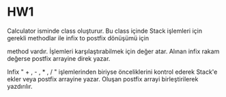 # HW1
Calculator isminde class oluşturur. Bu class içinde Stack işlemleri için gerekli methodlar ile infix to postfix dönüşümü için

method vardır. İşlemleri karşılaştırabilmek için değer atar. Alınan infix rakam değerse postfix arrayine direk yazar.

Infix " + , - , * , / " işlemlerinden biriyse önceliklerini kontrol ederek Stack'e ekler veya postfix arrayine yazar. Oluşan
postfix arrayi birleştirilerek yazdırılır.
